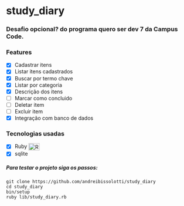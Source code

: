 # study_diary
### Desafio opcional? do programa quero ser dev 7 da Campus Code.

### Features
- [x] Cadastrar itens 
- [x] Listar itens cadastrados
- [x] Buscar por termo chave
- [x] Listar por categoria
- [x] Descrição dos itens
- [ ] Marcar como concluido
- [ ] Deletar item
- [ ] Excluir item
- [x] Integração com banco de dados

### Tecnologias usadas

- [x] Ruby <img align="center" alt="Ruby" height="20" width="30" src="https://cdn.jsdelivr.net/gh/devicons/devicon/icons/ruby/ruby-plain.svg">
- [x] sqlite

##### Para testar o projeto siga os passos:

```
git clone https://github.com/andreibissolotti/study_diary
cd study_diary
bin/setup
ruby lib/study_diary.rb
```
